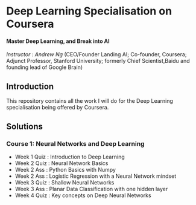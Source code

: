 # Deep Learning Specialisation on Coursera
#### Master Deep Learning, and Break into AI

*Instructor :* *Andrew Ng* (CEO/Founder Landing AI; Co-founder, Coursera; Adjunct Professor, Stanford University; formerly Chief Scientist,Baidu and founding lead of Google Brain)  

## Introduction
This repository contains all the work I will do for the Deep Learning specialisation being offered by Coursera. 

## Solutions
### Course 1: Neural Networks and Deep Learning
* Week 1 Quiz : Introduction to Deep Learning 
* Week 2 Quiz : Neural Network Basics
* Week 2 Ass : Python Basics with Numpy
* Week 2 Ass : Logistic Regression with a Neural Network mindset
* Week 3 Quiz : Shallow Neural Networks
* Week 3 Ass : Planar Data Classification with one hidden layer
* Week 4 Quiz : Key concepts on Deep Neural Networks